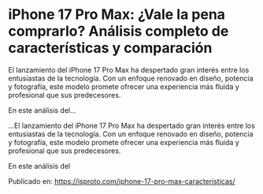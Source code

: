 # iPhone 17 Pro Max: ¿Vale la pena comprarlo? Análisis completo de características y comparación

El lanzamiento del iPhone 17 Pro Max ha despertado gran interés entre los entusiastas de la tecnología. Con un enfoque renovado en diseño, potencia y fotografía, este modelo promete ofrecer una experiencia más fluida y profesional que sus predecesores.



En este análisis del...

...El lanzamiento del iPhone 17 Pro Max ha despertado gran interés entre los entusiastas de la tecnología. Con un enfoque renovado en diseño, potencia y fotografía, este modelo promete ofrecer una experiencia más fluida y profesional que sus predecesores.



En este análisis del

Publicado en: https://isproto.com/iphone-17-pro-max-caracteristicas/